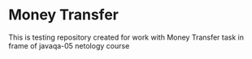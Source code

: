 # Money Transfer
This is testing repository created for work with Money Transfer task in frame of javaqa-05 netology course
